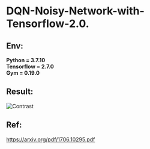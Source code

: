 # DQN-Noisy-Network-with-Tensorflow-2.0.
## Env:
  **Python = 3.7.10**  
  **Tensorflow = 2.7.0**  
  **Gym = 0.19.0**  
  
## Result:  
![Contrast](https://user-images.githubusercontent.com/102845636/172040788-f1d7d6a2-2c49-487b-a43b-5ca2dd2e8d3c.png)

## Ref:  
 https://arxiv.org/pdf/1706.10295.pdf
